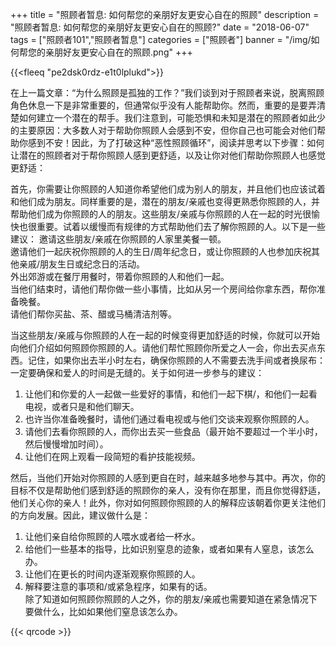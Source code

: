 ﻿+++
title = "照顾者暂息: 如何帮您的亲朋好友更安心自在的照顾"
description = "照顾者暂息: 如何帮您的亲朋好友更安心自在的照顾?"
date = "2018-06-07"
tags = ["照顾者101","照顾者暂息"]
categories = ["照顾者"]
banner = "/img/如何帮您的亲朋好友更安心自在的照顾.png"
+++

{{<fleeq "pe2dsk0rdz-e1t0lplukd">}}

在上一篇文章：“为什么照顾是孤独的工作？”我们谈到对于照顾者来说，脱离照顾角色休息一下是非常重要的，但通常似乎没有人能帮助你。然而，重要的是要弄清楚如何建立一个潜在的帮手。我们注意到，可能恐惧和未知是潜在的照顾者如此少的主要原因：大多数人对于帮助你照顾人会感到不安，但你自己也可能会对他们帮助你感到不安！因此，为了打破这种“恶性照顾循环”，阅读并思考以下步骤：如何让潜在的照顾者对于帮你照顾人感到更舒适，以及让你对他们帮助你照顾人也感觉更舒适： 

首先，你需要让你照顾的人知道你希望他们成为别人的朋友，并且他们也应该试着和他们成为朋友。同样重要的是，潜在的朋友/亲戚也变得更熟悉你照顾的人，并帮助他们成为你照顾的人的朋友。这些朋友/亲戚与你照顾的人在一起的时光很愉快也很重要。试着以缓慢而有规律的方式帮助他们去了解你照顾的人。以下是一些建议： 
邀请这些朋友/亲戚在你照顾的人家里美餐一顿。              
邀请他们一起庆祝你照顾的人的生日/周年纪念日，或让你照顾的人也参加庆祝其他亲戚/朋友生日或纪念日的活动。             
外出郊游或在餐厅用餐时，带着你照顾的人和他们一起。           
当他们结束时，请他们帮你做一些小事情，比如从另一个房间给你拿东西，帮你准备晚餐。            
请他们帮你买盐、茶、醋或马桶清洁剂等。 

当这些朋友/亲戚与你照顾的人在一起的时候变得更加舒适的时候，你就可以开始向他们介绍如何照顾你照顾的人。请他们帮忙照顾你所爱之人一会，你出去买点东西。记住，如果你出去半小时左右，确保你照顾的人不需要去洗手间或者换尿布：一定要确保和爱人的时间是无缝的。关于如何进一步参与的建议： 

1. 让他们和你爱的人一起做一些爱好的事情，和他们一起下棋/，和他们一起看电视，或者只是和他们聊天。              
2. 也许当你准备晚餐时，请他们通过看电视或与他们交谈来观察你照顾的人。              
3. 请他们去看你照顾的人，而你出去买一些食品（最开始不要超过一个半小时，然后慢慢增加时间）。                           
4. 让他们在网上观看一段简短的看护技能视频。 

然后，当他们开始对你照顾的人感到更自在时，越来越多地参与其中。再次，你的目标不仅是帮助他们感到舒适的照顾你的亲人，没有你在那里，而且你觉得舒适，他们关心你的亲人！此外，你对如何照顾你照顾的人的解释应该朝着你更关注他们的方向发展。因此，建议做什么是： 

1. 让他们亲自给你照顾的人喂水或者给一杯水。              
2. 给他们一些基本的指导，比如识别窒息的迹象，或者如果有人窒息，该怎么办。
3. 让他们在更长的时间内逐渐观察你照顾的人。              
4. 解释要注意的事项和/或紧急程序，如果有的话。              
除了知道如何照顾你照顾的人之外，你的朋友/亲戚也需要知道在紧急情况下要做什么，比如如果他们窒息该怎么办。 

{{< qrcode >}}